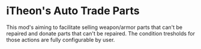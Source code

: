 # iTheon's Auto Trade Parts
This mod's aiming to facilitate selling weapon/armor parts that can't be repaired and donate parts that can't be repaired. The condition tresholds for those actions are fully configurable by user.
